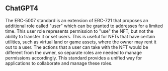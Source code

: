 ## ChatGPT4

The ERC-5007 standard is an extension of ERC-721 that proposes an additional role called "user" which can be granted to addresses for a limited time. This user role represents permission to "use" the NFT, but not the ability to transfer it or set users. This is useful for NFTs that have certain utilities, such as virtual land or game assets, where the owner may rent it out to a user. The actions that a user can take with the NFT would be different from the owner, so separate roles are needed to manage permissions accordingly. This standard provides a unified way for applications to collaborate and manage these roles.
